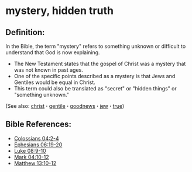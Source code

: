 # mystery, hidden truth #

## Definition: ##

In the Bible, the term "mystery" refers to something unknown or difficult to understand that God is now explaining.

* The New Testament states that the gospel of Christ was a mystery that was not known in past ages.
* One of the specific points described as a mystery is that Jews and Gentiles would be equal in Christ.
* This term could also be translated as "secret" or "hidden things" or "something unknown."

(See also: [christ](../kt/christ.md) **·** [gentile](../other/gentile.md) **·** [goodnews](../kt/goodnews.md) **·** [jew](../other/jew.md) **·** [true](../kt/true.md))

## Bible References: ##

* [Colossians 04:2-4](https://door43.org/en/bible/notes/col/04/02)
* [Ephesians 06:19-20](https://door43.org/en/bible/notes/eph/06/19)
* [Luke 08:9-10](https://door43.org/en/bible/notes/luk/08/09)
* [Mark 04:10-12](https://door43.org/en/bible/notes/mrk/04/10)
* [Matthew 13:10-12](https://door43.org/en/bible/notes/mat/13/10)


